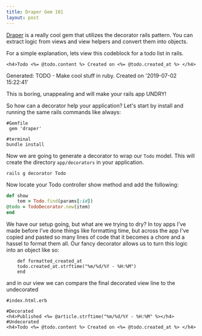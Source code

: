 ```yaml
---
title: Draper Gem 101
layout: post
---
```


[Draper](https://github.com/drapergem/draper) is a really cool gem that utilizes the decorator rails pattern. You can extract logic from views and view helpers and convert them into objects. 

For a simple explanation, lets view this codeblock for a todo list in rails.

```
<h4>Todo <%= @todo.content %> Created on <%= @todo.created_at %> </h4>
```

Generated:
TODO - Make cool stuff in ruby. Created on '2019-07-02 15:22:41'


This is boring, unappealing and will make your rails app UNDRY! 

So how can a decorator help your application? Let's start by install and running the same rails commands like always:
```
#Gemfile
 gem 'draper'
```

```
#terminal 
bundle install
```

Now we are going to generate a decorator to wrap our ``` Todo ``` model. This will create the directory ``` app/decorators ``` in your application. 

```
rails g decorator Todo
```


Now locate your Todo controller show method and add the following:


``` #app/controllers/todo_controller.rb
def show
	tem = Todo.find(params[:id])
@todo = TodoDecorator.new(item)
end
``` 	


We have our setup going, but what are we trying to dry? In toy apps I've made before I've done things like formatting time, but across the app I've copied and pasted so many lines of code that it becomes a chore and a hassel to format them all. Our fancy decorator allows us to turn this logic into an object like so:
	
```
	def formatted_created_at
	todo.created_at.strftime("%m/%d/%Y - %H:%M")
	end
```

and in our view we can compare the final decorated view line to the undecorated 
	
``` 
#index.html.erb
	
#Decorated
<h4>Published <%= @article.strftime("%m/%d/%Y - %H:%M" %></h4>
#Undecorated
<h4>Todo <%= @todo.content %> Created on <%= @todo.created_at %> </h4>
```